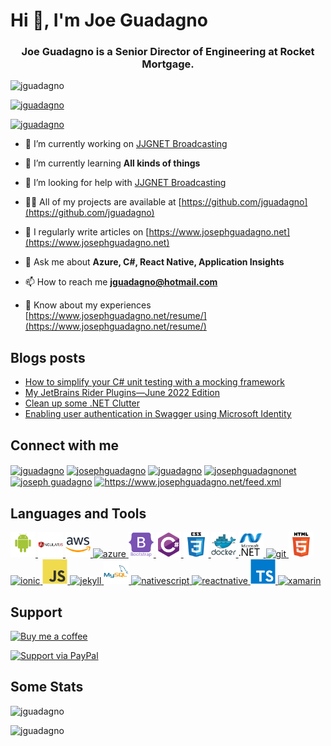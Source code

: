 # Hi 👋, I'm Joe Guadagno

<h3 align="center">Joe Guadagno is a Senior Director of Engineering at Rocket Mortgage.</h3>

<img src="https://komarev.com/ghpvc/?username=jguadagno&label=Profile%20views&color=0e75b6&style=flat" alt="jguadagno" />

<a href="https://github.com/ryo-ma/github-profile-trophy"><img src="https://github-profile-trophy.vercel.app/?username=jguadagno" alt="jguadagno" /></a>

<a href="https://twitter.com/jguadagno" target="blank"><img src="https://img.shields.io/twitter/follow/jguadagno?logo=twitter&style=for-the-badge" alt="jguadagno" /></a>

- 🔭 I’m currently working on [JJGNET Broadcasting](https://www.josephguadagno.net/resume/)

- 🌱 I’m currently learning **All kinds of things**

- 🤝 I’m looking for help with [JJGNET Broadcasting](https://www.josephguadagno.net/resume/)

- 👨‍💻 All of my projects are available at [https://github.com/jguadagno](https://github.com/jguadagno)

- 📝 I regularly write articles on [https://www.josephguadagno.net](https://www.josephguadagno.net)

- 💬 Ask me about **Azure, C#, React Native, Application Insights**

- 📫 How to reach me **jguadagno@hotmail.com**

- 📄 Know about my experiences [https://www.josephguadagno.net/resume/](https://www.josephguadagno.net/resume/)

## Blogs posts

<!-- BLOG-POST-LIST:START -->
- [How to simplify your C# unit testing with a mocking framework](https://www.josephguadagno.net/2022/07/19/how-to-simplify-your-c-sharp-unit-testing-with-a-mocking-framework)
- [My JetBrains Rider Plugins—June 2022 Edition](https://www.josephguadagno.net/2022/06/23/my-jetbrains-rider-plugins-june-2022-edition)
- [Clean up some .NET Clutter](https://www.josephguadagno.net/2022/06/15/clean-up-some-dot-net-clutter)
- [Enabling user authentication in Swagger using Microsoft Identity](https://www.josephguadagno.net/2022/06/03/enabling-user-authentication-in-swagger-using-microsoft-identity)
<!-- BLOG-POST-LIST:END -->

## Connect with me

<a href="https://twitter.com/jguadagno" target="blank"><img align="center" src="https://cdn.jsdelivr.net/npm/simple-icons@3.0.1/icons/twitter.svg" alt="jguadagno" height="30" width="40" /></a>
<a href="https://linkedin.com/in/josephguadagno" target="blank"><img align="center" src="https://cdn.jsdelivr.net/npm/simple-icons@3.0.1/icons/linkedin.svg" alt="josephguadagno" height="30" width="40" /></a>
<a href="https://stackoverflow.com/users/jguadagno" target="blank"><img align="center" src="https://cdn.jsdelivr.net/npm/simple-icons@3.0.1/icons/stackoverflow.svg" alt="jguadagno" height="30" width="40" /></a>
<a href="https://fb.com/josephguadagnonet" target="blank"><img align="center" src="https://cdn.jsdelivr.net/npm/simple-icons@3.0.1/icons/facebook.svg" alt="josephguadagnonet" height="30" width="40" /></a>
<a href="https://www.youtube.com/c/joseph guadagno" target="blank"><img align="center" src="https://cdn.jsdelivr.net/npm/simple-icons@3.0.1/icons/youtube.svg" alt="joseph guadagno" height="30" width="40" /></a>
<a href="/https://www.josephguadagno.net/feed.xml" target="blank"><img align="center" src="https://cdn.jsdelivr.net/npm/simple-icons@3.0.1/icons/rss.svg" alt="https://www.josephguadagno.net/feed.xml" height="30" width="40" /></a>

## Languages and Tools

<a href="https://developer.android.com" target="_blank"> <img src="https://raw.githubusercontent.com/devicons/devicon/master/icons/android/android-original-wordmark.svg" alt="android" width="40" height="40"/> </a> <a href="https://angular.io" target="_blank"> <img src="https://raw.githubusercontent.com/devicons/devicon/master/icons/angularjs/angularjs-original-wordmark.svg" alt="angularjs" width="40" height="40"/> </a> <a href="https://aws.amazon.com" target="_blank"> <img src="https://raw.githubusercontent.com/devicons/devicon/master/icons/amazonwebservices/amazonwebservices-original-wordmark.svg" alt="aws" width="40" height="40"/> </a> <a href="https://azure.microsoft.com/en-in/" target="_blank"> <img src="https://www.vectorlogo.zone/logos/microsoft_azure/microsoft_azure-icon.svg" alt="azure" width="40" height="40"/> </a> <a href="https://getbootstrap.com" target="_blank"> <img src="https://raw.githubusercontent.com/devicons/devicon/master/icons/bootstrap/bootstrap-plain-wordmark.svg" alt="bootstrap" width="40" height="40"/> </a> <a href="https://www.w3schools.com/cs/" target="_blank"> <img src="https://raw.githubusercontent.com/devicons/devicon/master/icons/csharp/csharp-original.svg" alt="csharp" width="40" height="40"/> </a> <a href="https://www.w3schools.com/css/" target="_blank"> <img src="https://raw.githubusercontent.com/devicons/devicon/master/icons/css3/css3-original-wordmark.svg" alt="css3" width="40" height="40"/> </a> <a href="https://www.docker.com/" target="_blank"> <img src="https://raw.githubusercontent.com/devicons/devicon/master/icons/docker/docker-original-wordmark.svg" alt="docker" width="40" height="40"/> </a> <a href="https://dotnet.microsoft.com/" target="_blank"> <img src="https://raw.githubusercontent.com/devicons/devicon/master/icons/dot-net/dot-net-original-wordmark.svg" alt="dotnet" width="40" height="40"/> </a> <a href="https://git-scm.com/" target="_blank"> <img src="https://www.vectorlogo.zone/logos/git-scm/git-scm-icon.svg" alt="git" width="40" height="40"/> </a> <a href="https://www.w3.org/html/" target="_blank"> <img src="https://raw.githubusercontent.com/devicons/devicon/master/icons/html5/html5-original-wordmark.svg" alt="html5" width="40" height="40"/> </a> <a href="https://ionicframework.com" target="_blank"> <img src="https://upload.wikimedia.org/wikipedia/commons/d/d1/Ionic_Logo.svg" alt="ionic" width="40" height="40"/> </a> <a href="https://developer.mozilla.org/en-US/docs/Web/JavaScript" target="_blank"> <img src="https://raw.githubusercontent.com/devicons/devicon/master/icons/javascript/javascript-original.svg" alt="javascript" width="40" height="40"/> </a> <a href="https://jekyllrb.com/" target="_blank"> <img src="https://www.vectorlogo.zone/logos/jekyllrb/jekyllrb-icon.svg" alt="jekyll" width="40" height="40"/> </a> <a href="https://www.mysql.com/" target="_blank"> <img src="https://raw.githubusercontent.com/devicons/devicon/master/icons/mysql/mysql-original-wordmark.svg" alt="mysql" width="40" height="40"/> </a> <a href="https://nativescript.org/" target="_blank"> <img src="https://raw.githubusercontent.com/detain/svg-logos/780f25886640cef088af994181646db2f6b1a3f8/svg/nativescript.svg" alt="nativescript" width="40" height="40"/> </a> <a href="https://reactnative.dev/" target="_blank"> <img src="https://reactnative.dev/img/header_logo.svg" alt="reactnative" width="40" height="40"/> </a> <a href="https://www.typescriptlang.org/" target="_blank"> <img src="https://raw.githubusercontent.com/devicons/devicon/master/icons/typescript/typescript-original.svg" alt="typescript" width="40" height="40"/> </a> <a href="https://dotnet.microsoft.com/apps/xamarin" target="_blank"> <img src="https://raw.githubusercontent.com/detain/svg-logos/780f25886640cef088af994181646db2f6b1a3f8/svg/xamarin.svg" alt="xamarin" width="40" height="40"/> </a>

## Support

[![Buy me a coffee](https://user-images.githubusercontent.com/1376749/120938564-50c59780-c6e1-11eb-814f-22a0399623c5.png "Buy me a coffee")](https://www.buymeacoffee.com/jguadagno)

[![Support via PayPal](https://cdn.jsdelivr.net/gh/twolfson/paypal-github-button@1.0.0/dist/button.svg "Support via PayPal")](https://www.paypal.me/jguadagno)

## Some Stats

![jguadagno](https://github-readme-stats.vercel.app/api/top-langs?username=jguadagno&show_icons=true&locale=en&layout=compact "Language Stats - jguadagno")

![jguadagno](https://github-readme-stats.vercel.app/api?username=jguadagno&show_icons=true&locale=en "GitHub - jguadagno")
